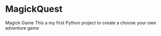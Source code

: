 # MagickQuest
Magick Game
This a my first Python project to create a choose your own adventure game
